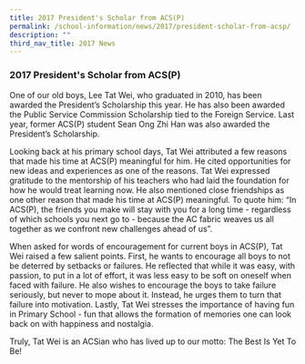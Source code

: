 ```yaml
---
title: 2017 President's Scholar from ACS(P)
permalink: /school-information/news/2017/president-scholar-from-acsp/
description: ""
third_nav_title: 2017 News
---
```

### **2017 President's Scholar from ACS(P)**
One of our old boys, Lee Tat Wei, who graduated in 2010, has been awarded the President’s Scholarship this year. He has also been awarded the Public Service Commission Scholarship tied to the Foreign Service. Last year, former ACS(P) student Sean Ong Zhi Han was also awarded the President’s Scholarship.  

Looking back at his primary school days, Tat Wei attributed a few reasons that made his time at ACS(P) meaningful for him. He cited opportunities for new ideas and experiences as one of the reasons. Tat Wei expressed gratitude to the mentorship of his teachers who had laid the foundation for how he would treat learning now. He also mentioned close friendships as one other reason that made his time at ACS(P) meaningful. To quote him: “In ACS(P), the friends you make will stay with you for a long time - regardless of which schools you next go to - because the AC fabric weaves us all together as we confront new challenges ahead of us”.

When asked for words of encouragement for current boys in ACS(P), Tat Wei raised a few salient points. First, he wants to encourage all boys to not be deterred by setbacks or failures. He reflected that while it was easy, with passion, to put in a lot of effort, it was less easy to be soft on oneself when faced with failure. He also wishes to encourage the boys to take failure seriously, but never to mope about it. Instead, he urges them to turn that failure into motivation. Lastly, Tat Wei stresses the importance of having fun in Primary School - fun that allows the formation of memories one can look back on with happiness and nostalgia.

Truly, Tat Wei is an ACSian who has lived up to our motto: The Best Is Yet To Be!